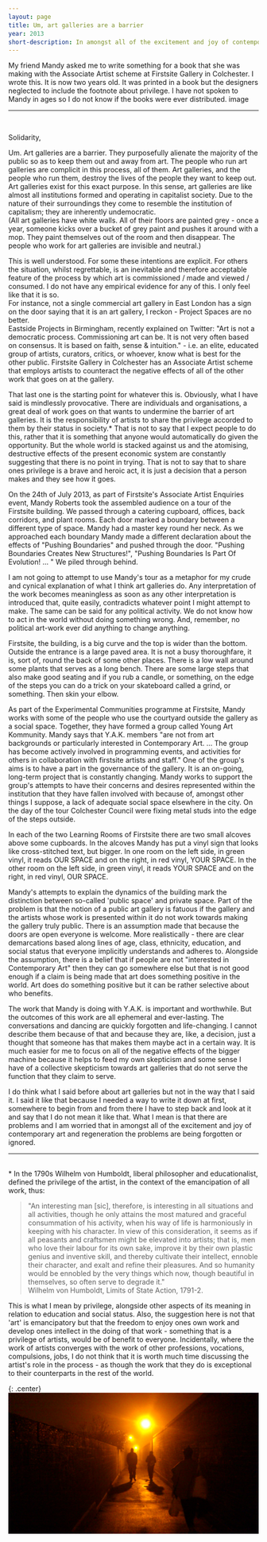 ```yaml
---
layout: page
title: Um, art galleries are a barrier
year: 2013
short-description: In amongst all of the excitement and joy of contemporary art and regeneration the problems that capitalist society imposes on institutions are being forgotten or ignored.
---
```


My friend Mandy asked me to write something for a book that she was making with the Associate Artist scheme at Firstsite Gallery in Colchester. I wrote this. It is now two years old. It was printed in a book but the designers neglected to include the footnote about privilege. I have not spoken to Mandy in ages so I do not know if the books were ever distributed.
image

*****
&nbsp;


Solidarity, 

Um. Art galleries are a barrier. They purposefully alienate the majority of the public so as to keep them out and away from art. The people who run art galleries are complicit in this process, all of them. Art galleries, and the people who run them, destroy the lives of the people they want to keep out. Art galleries exist for this exact purpose. In this sense, art galleries are like almost all institutions formed and operating in capitalist society. Due to the nature of their surroundings they come to resemble the institution of capitalism; they are inherently undemocratic.  
(All art galleries have white walls. All of their floors are painted grey - once a year, someone kicks over a bucket of grey paint and pushes it around with a mop. They paint themselves out of the room and then disappear. The people who work for art galleries are invisible and neutral.)

This is well understood. For some these intentions are explicit. For others the situation, whilst regrettable, is an inevitable and therefore acceptable feature of the process by which art is commissioned / made and viewed / consumed. I do not have any empirical evidence for any of this. I only feel like that it is so.  
For instance, not a single commercial art gallery in East London has a sign on the door saying that it is an art gallery, I reckon - Project Spaces are no better.  
Eastside Projects in Birmingham, recently explained on Twitter: "Art is not a democratic process. Commissioning art can be. It is not very often based on consensus. It is based on faith, sense & intuition." - i.e. an elite, educated group of artists, curators, critics, or whoever, know what is best for the other public. Firstsite Gallery in Colchester has an Associate Artist scheme that employs artists to counteract the negative effects of all of the other work that goes on at the gallery.

That last one is the starting point for whatever this is. Obviously, what I have said is mindlessly provocative. There are individuals and organisations, a great deal of work goes on that wants to undermine the barrier of art galleries. It is the responsibility of artists to share the privilege accorded to them by their status in society.* That is not to say that I expect people to do this, rather that it is something that anyone would automatically do given the opportunity. But the whole world is stacked against us and the atomising, destructive effects of the present economic system are constantly suggesting that there is no point in trying. That is not to say that to share ones privilege is a brave and heroic act, it is just a decision that a person makes and they see how it goes.

On the 24th of July 2013, as part of Firstsite's Associate Artist Enquiries event, Mandy Roberts took the assembled audience on a tour of the Firstsite building. We passed through a catering cupboard, offices, back corridors, and plant rooms. Each door marked a boundary between a different type of space. Mandy had a master key round her neck. As we approached each boundary Mandy made a different declaration about the effects of "Pushing Boundaries" and pushed through the door. "Pushing Boundaries Creates New Structures!", "Pushing Boundaries Is Part Of Evolution! ... " We piled through behind.

I am not going to attempt to use Mandy's tour as a metaphor for my crude and cynical explanation of what I think art galleries do. Any interpretation of the work becomes meaningless as soon as any other interpretation is introduced that, quite easily, contradicts whatever point I might attempt to make. The same can be said for any political activity. We do not know how to act in the world without doing something wrong. And, remember, no political art-work ever did anything to change anything.

Firstsite, the building, is a big curve and the top is wider than the bottom. Outside the entrance is a large paved area. It is not a busy thoroughfare, it is, sort of, round the back of some other places. There is a low wall around some plants that serves as a long bench. There are some large steps that also make good seating and if you rub a candle, or something, on the edge of the steps you can do a trick on your skateboard called a grind, or something. Then skin your elbow.

As part of the Experimental Communities programme at Firstsite, Mandy works with some of the people who use the courtyard outside the gallery as a social space. Together, they have formed a group called Young Art Kommunity. Mandy says that Y.A.K. members "are not from art backgrounds or particularly interested in Contemporary Art. ... The group has become actively involved in programming events, and activities for others in collaboration with firstsite artists and staff." One of the group's aims is to have a part in the governance of the gallery. It is an on-going, long-term project that is constantly changing. Mandy works to support the group's attempts to have their concerns and desires represented within the institution that they have fallen involved with because of, amongst other things I suppose, a lack of adequate social space elsewhere in the city. On the day of the tour Colchester Council were fixing metal studs into the edge of the steps outside.

In each of the two Learning Rooms of Firstsite there are two small alcoves above some cupboards. In the alcoves Mandy has put a vinyl sign that looks like cross-stitched text, but bigger. In one room on the left side, in green vinyl, it reads OUR SPACE and on the right, in red vinyl, YOUR SPACE. In the other room on the left side, in green vinyl, it reads YOUR SPACE and on the right, in red vinyl, OUR SPACE.

Mandy's attempts to explain the dynamics of the building mark the distinction between so-called 'public space' and private space. Part of the problem is that the notion of a public art gallery is fatuous if the gallery and the artists whose work is presented within it do not work towards making the gallery truly public. There is an assumption made that because the doors are open everyone is welcome. More realistically - there are clear demarcations based along lines of age, class, ethnicity, education, and social status that everyone implicitly understands and adheres to. Alongside the assumption, there is a belief that if people are not "interested in Contemporary Art" then they can go somewhere else but that is not good enough if a claim is being made that art does something positive in the world. Art does do something positive but it can be rather selective about who benefits.

The work that Mandy is doing with Y.A.K. is important and worthwhile. But the outcomes of this work are all ephemeral and ever-lasting. The conversations and dancing are quickly forgotten and life-changing. I cannot describe them because of that and because they are, like, a decision, just a thought that someone has that makes them maybe act in a certain way. It is much easier for me to focus on all of the negative effects of the bigger machine because it helps to feed my own skepticism and some sense I have of a collective skepticism towards art galleries that do not serve the function that they claim to serve.

I do think what I said before about art galleries but not in the way that I said it. I said it like that because I needed a way to write it down at first, somewhere to begin from and from there I have to step back and look at it and say that I do not mean it like that. What I mean is that there are problems and I am worried that in amongst all of the excitement and joy of contemporary art and regeneration the problems are being forgotten or ignored.

*****
&nbsp;  
*
In the 1790s Wilhelm von Humboldt, liberal philosopher and educationalist, defined the privilege of the artist, in the context of the emancipation of all work, thus:

> "An interesting man [sic], therefore, is interesting in all situations and all activities, though he only attains the most matured and graceful consummation of his activity, when his way of life is harmoniously in keeping with his character. In view of this consideration, it seems as if all peasants and craftsmen might be elevated into artists; that is, men who love their labour for its own sake, improve it by their own plastic genius and inventive skill, and thereby cultivate their intellect, ennoble their character, and exalt and refine their pleasures. And so humanity would be ennobled by the very things which now, though beautiful in themselves, so often serve to degrade it."  
 Wilhelm von Humboldt, Limits of State Action, 1791-2.

This is what I mean by privilege, alongside other aspects of its meaning in relation to education and social status. Also, the suggestion here is not that 'art' is emancipatory but that the freedom to enjoy ones own work and develop ones intellect in the doing of that work - something that is a privilege of artists, would be of benefit to everyone. Incidentally, where the work of artists converges with the work of other professions, vocations, compulsions, jobs, I do not think that it is worth much time discussing the artist's role in the process - as though the work that they do is exceptional to their counterparts in the rest of the world.


{: .center}
![alleyway](/assets/alleyway.jpg)  
